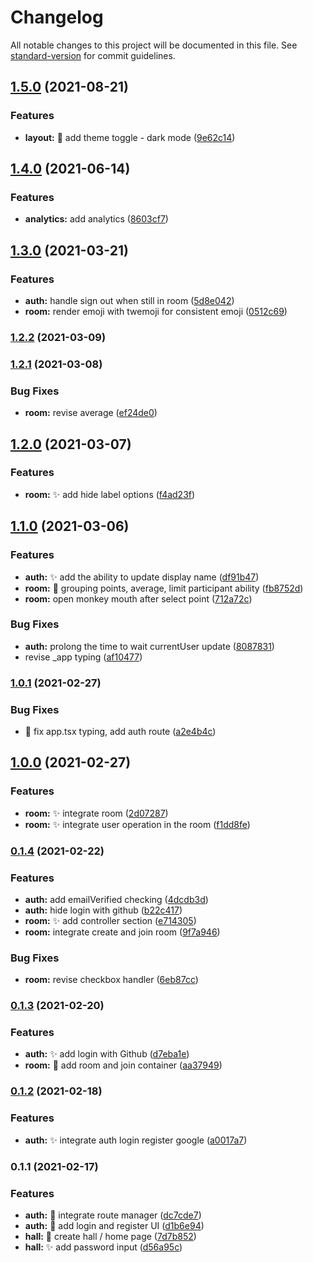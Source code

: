 # Changelog

All notable changes to this project will be documented in this file. See [standard-version](https://github.com/conventional-changelog/standard-version) for commit guidelines.

## [1.5.0](https://github.com/sozonome/spoker/compare/v1.4.0...v1.5.0) (2021-08-21)


### Features

* **layout:** :lipstick: add theme toggle - dark mode ([9e62c14](https://github.com/sozonome/spoker/commit/9e62c14e2f7b0d4dbcc8368e5fbad39fbb692b5b))

## [1.4.0](https://github.com/sozonome/spoker/compare/v1.3.0...v1.4.0) (2021-06-14)


### Features

* **analytics:** add analytics ([8603cf7](https://github.com/sozonome/spoker/commit/8603cf73061e4c3250098a292ce271abfed0119c))

## [1.3.0](https://github.com/sozonome/spoker/compare/v1.2.2...v1.3.0) (2021-03-21)


### Features

* **auth:** handle sign out when still in room ([5d8e042](https://github.com/sozonome/spoker/commit/5d8e04253ec89e62742152acc24dfafbd64bd106))
* **room:** render emoji with twemoji for consistent emoji ([0512c69](https://github.com/sozonome/spoker/commit/0512c696fa35cc107ca6465ab59d237a3dad06cf))

### [1.2.2](https://github.com/sozonome/spoker/compare/v1.2.1...v1.2.2) (2021-03-09)

### [1.2.1](https://github.com/sozonome/spoker/compare/v1.2.0...v1.2.1) (2021-03-08)


### Bug Fixes

* **room:** revise average ([ef24de0](https://github.com/sozonome/spoker/commit/ef24de09a67d83d59ea96c3a99196d970587661a))

## [1.2.0](https://github.com/sozonome/spoker/compare/v1.1.0...v1.2.0) (2021-03-07)


### Features

* **room:** :sparkles: add hide label options ([f4ad23f](https://github.com/sozonome/spoker/commit/f4ad23f519786cdac667bdba640898ccd5a3ec68))

## [1.1.0](https://github.com/sozonome/spoker/compare/v1.0.1...v1.1.0) (2021-03-06)


### Features

* **auth:** :sparkles: add the ability to update display name ([df91b47](https://github.com/sozonome/spoker/commit/df91b4783364393c3a3c31a382490de5239d5fb4))
* **room:** :lipstick: grouping points, average, limit participant ability ([fb8752d](https://github.com/sozonome/spoker/commit/fb8752dc7260c12e6568588f3bbe217010e1382b))
* **room:** open monkey mouth after select point ([712a72c](https://github.com/sozonome/spoker/commit/712a72cee061029e68464f19f8a9ef54846cd213))


### Bug Fixes

* **auth:** prolong the time to wait currentUser update ([8087831](https://github.com/sozonome/spoker/commit/80878319319df6ed398c4bac08fed01179264f2d))
* revise _app typing ([af10477](https://github.com/sozonome/spoker/commit/af10477da24eed6ac71bd7279e3e2222059e1c66))

### [1.0.1](https://github.com/sozonome/spoker/compare/v1.0.0...v1.0.1) (2021-02-27)


### Bug Fixes

* :bug: fix app.tsx typing, add auth route ([a2e4b4c](https://github.com/sozonome/spoker/commit/a2e4b4c55fbc9dfa01dfdcc2bf9189b2c5371e29))

## [1.0.0](https://github.com/sozonome/spoker/compare/v0.1.4...v1.0.0) (2021-02-27)


### Features

* **room:** :sparkles: integrate room ([2d07287](https://github.com/sozonome/spoker/commit/2d07287f6bb41df8f74973f14b6c4e08544063c6))
* **room:** :sparkles: integrate user operation in the room ([f1dd8fe](https://github.com/sozonome/spoker/commit/f1dd8fe70ca5e2353d1d51c429bf636d0832931c))

### [0.1.4](https://github.com/sozonome/spoker/compare/v0.1.3...v0.1.4) (2021-02-22)


### Features

* **auth:** add emailVerified checking ([4dcdb3d](https://github.com/sozonome/spoker/commit/4dcdb3d8ea961b18e9f2f16ad04d79615d006a13))
* **auth:** hide login with github ([b22c417](https://github.com/sozonome/spoker/commit/b22c417eefedbe65d4d85c0339f3bab05169ba5f))
* **room:** :sparkles: add controller section ([e714305](https://github.com/sozonome/spoker/commit/e7143052f9a71ca136be933deff057465caaf652))
* **room:** integrate create and join room ([9f7a946](https://github.com/sozonome/spoker/commit/9f7a946ed817a7da5c8dd5d78c7dc348b3da02ee))


### Bug Fixes

* **room:** revise checkbox handler ([6eb87cc](https://github.com/sozonome/spoker/commit/6eb87cc8ad3a45a3cbb01c589718a67e3aa8ff59))

### [0.1.3](https://github.com/sozonome/spoker/compare/v0.1.2...v0.1.3) (2021-02-20)


### Features

* **auth:** :sparkles: add login with Github ([d7eba1e](https://github.com/sozonome/spoker/commit/d7eba1e986abb0711e5315eb9a6fdd7ac8c544ae))
* **room:** :lipstick: add room and join container ([aa37949](https://github.com/sozonome/spoker/commit/aa3794990eeaf9831763b609299baf44b55f0c29))

### [0.1.2](https://github.com/sozonome/spoker/compare/v0.1.1...v0.1.2) (2021-02-18)


### Features

* **auth:** :sparkles: integrate auth login register google ([a0017a7](https://github.com/sozonome/spoker/commit/a0017a76f070998053f43dff0d465072f37f3664))

### 0.1.1 (2021-02-17)


### Features

* **auth:** :construction: integrate route manager ([dc7cde7](https://github.com/sozonome/spoker/commit/dc7cde7c722eb6fbcd062a40372da0dd712f63ef))
* **auth:** :lipstick: add login and register UI ([d1b6e94](https://github.com/sozonome/spoker/commit/d1b6e94d8abc26c59e7edefa218255609b2ee25b))
* **hall:** :art: create hall / home page ([7d7b852](https://github.com/sozonome/spoker/commit/7d7b852c6124d7670a1194511af5a66864a5ad00))
* **hall:** :sparkles: add password input ([d56a95c](https://github.com/sozonome/spoker/commit/d56a95c7bfdd539545b9c9b7f75a18fcad1c1530))
